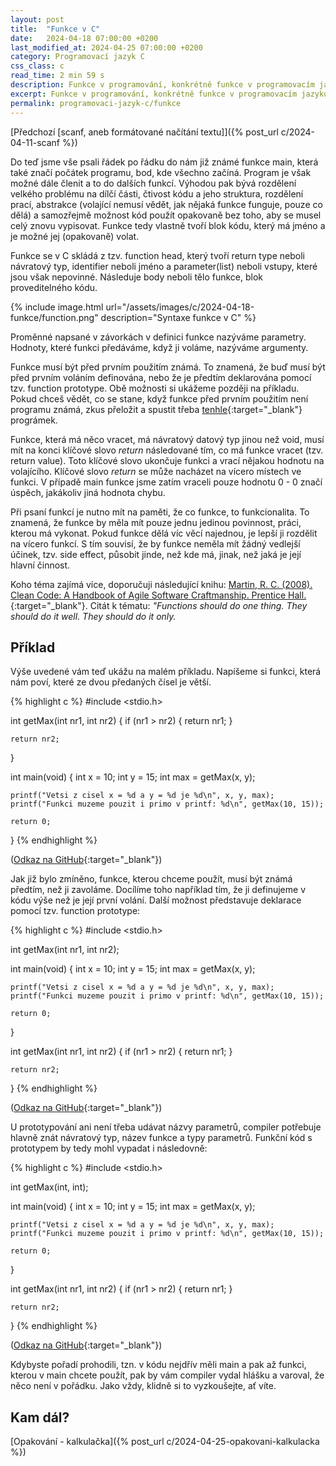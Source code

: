 ```yaml
---
layout: post
title:  "Funkce v C"
date:   2024-04-18 07:00:00 +0200
last_modified_at: 2024-04-25 07:00:00 +0200
category: Programovací jazyk C
css_class: c
read_time: 2 min 59 s
description: Funkce v programování, konkrétně funkce v programovacím jazyku C.
excerpt: Funkce v programování, konkrétně funkce v programovacím jazyku C.
permalink: programovaci-jazyk-c/funkce
---
```


[Předchozí [scanf, aneb formátované načítání textu]]({% post_url c/2024-04-11-scanf %})

Do teď jsme vše psali řádek po řádku do nám již známé funkce main, která také značí počátek programu, bod, kde všechno začíná. Program je však možné dále členit a to do dalších funkcí. Výhodou pak bývá rozdělení velkého problému na dílčí části, čtivost kódu a jeho struktura, rozdělení prací, abstrakce (volající nemusí vědět, jak nějaká funkce funguje, pouze co dělá) a samozřejmě možnost kód použít opakovaně bez toho, aby se musel celý znovu vypisovat. Funkce tedy vlastně tvoří blok kódu, který má jméno a je možné jej (opakovaně) volat.

Funkce se v C skládá z tzv. function head, který tvoří return type neboli návratový typ, identifier neboli jméno a parameter(list) neboli vstupy, které jsou však nepovinné. Následuje body neboli tělo funkce, blok proveditelného kódu.

{% include image.html url="/assets/images/c/2024-04-18-funkce/function.png" description="Syntaxe funkce v C" %}

Proměnné napsané v závorkách v definici funkce nazýváme parametry. Hodnoty, které funkci předáváme, když ji voláme, nazýváme argumenty.

Funkce musí být před prvním použitím známá. To znamená, že buď musí být před prvním voláním definována, nebo že je předtím deklarována pomocí tzv. function prototype. Obě možnosti si ukážeme později na příkladu. Pokud chceš vědět, co se stane, když funkce před prvním použitím není programu známá, zkus přeložit a spustit třeba [tenhle](https://github.com/kaelwi/kaelwi-c/blob/master/2024-04-18-funkce/function-not-defined.c){:target="_blank"} prográmek.

Funkce, která má něco vracet, má návratový datový typ jinou než void, musí mít na konci klíčové slovo *return* následované tím, co má funkce vracet (tzv. return value). Toto klíčové slovo ukončuje funkci a vrací nějakou hodnotu na volajícího. Klíčové slovo *return* se může nacházet na vícero místech ve funkci. V případě main funkce jsme zatím vraceli pouze hodnotu 0 - 0 značí úspěch, jakákoliv jiná hodnota chybu.

Při psaní funkcí je nutno mít na paměti, že co funkce, to funkcionalita. To znamená, že funkce by měla mít pouze jednu jedinou povinnost, práci, kterou má vykonat. Pokud funkce dělá víc věcí najednou, je lepší ji rozdělit na vícero funkcí. S tím souvisí, že by funkce neměla mít žádný vedlejší účinek, tzv. side effect, působit jinde, než kde má, jinak, než jaká je její hlavní činnost.

Koho téma zajímá více, doporučuji následující knihu: [Martin, R. C. (2008). Clean Code: A Handbook of Agile Software Craftmanship. Prentice Hall.](https://amzn.to/48dm9SC){:target="_blank"}. Citát k tématu: *"Functions should do one thing. They should do it well. They should do it only.*

## Příklad

Výše uvedené vám teď ukážu na malém příkladu. Napíšeme si funkci, která nám poví, které ze dvou předaných čísel je větší.

{% highlight c %}
#include <stdio.h>

int getMax(int nr1, int nr2)
{
    if (nr1 > nr2) 
    {
        return nr1;
    }
    
    return nr2;
}

int main(void)
{
    int x = 10;
    int y = 15;
    int max = getMax(x, y);

    printf("Vetsi z cisel x = %d a y = %d je %d\n", x, y, max);
    printf("Funkci muzeme pouzit i primo v printf: %d\n", getMax(10, 15));

    return 0;
} {% endhighlight %}

([Odkaz na GitHub](https://github.com/kaelwi/kaelwi-c/blob/master/2024-04-18-funkce/getmax.c){:target="_blank"})

Jak již bylo zmíněno, funkce, kterou chceme použít, musí být známá předtím, než ji zavoláme. Docílíme toho například tím, že ji definujeme v kódu výše než je její první volání. Další možnost představuje deklarace pomocí tzv. function prototype:

{% highlight c %}
#include <stdio.h>

int getMax(int nr1, int nr2);

int main(void)
{
    int x = 10;
    int y = 15;
    int max = getMax(x, y);

    printf("Vetsi z cisel x = %d a y = %d je %d\n", x, y, max);
    printf("Funkci muzeme pouzit i primo v printf: %d\n", getMax(10, 15));

    return 0;
}

int getMax(int nr1, int nr2)
{
    if (nr1 > nr2) 
    {
        return nr1;
    } 
    
    return nr2;
} {% endhighlight %}

([Odkaz na GitHub](https://github.com/kaelwi/kaelwi-c/blob/master/2024-04-18-funkce/function-prototype.c){:target="_blank"})

U prototypování ani není třeba udávat názvy parametrů, compiler potřebuje hlavně znát návratový typ, název funkce a typy parametrů. Funkční kód s prototypem by tedy mohl vypadat i následovně:

{% highlight c %}
#include <stdio.h>

int getMax(int, int);

int main(void)
{
    int x = 10;
    int y = 15;
    int max = getMax(x, y);

    printf("Vetsi z cisel x = %d a y = %d je %d\n", x, y, max);
    printf("Funkci muzeme pouzit i primo v printf: %d\n", getMax(10, 15));

    return 0;
}

int getMax(int nr1, int nr2)
{
    if (nr1 > nr2) 
    {
        return nr1;
    } 
    
    return nr2;
} {% endhighlight %}

([Odkaz na GitHub](https://github.com/kaelwi/kaelwi-c/blob/master/2024-04-18-funkce/function-prototype2.c){:target="_blank"})

Kdybyste pořadí prohodili, tzn. v kódu nejdřív měli main a pak až funkci, kterou v main chcete použít, pak by vám compiler vydal hlášku a varoval, že něco není v pořádku. Jako vždy, klidně si to vyzkoušejte, ať víte.

## Kam dál?

[Opakování - kalkulačka]({% post_url c/2024-04-25-opakovani-kalkulacka %})
